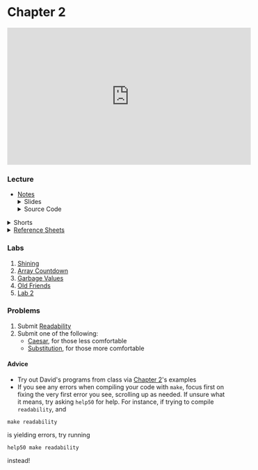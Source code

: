 # Chapter 2

<iframe width="560" height="315" src="https://www.youtube.com/embed/tI_tIZFyKBw" title="YouTube video player" frameborder="0" allow="accelerometer; autoplay; clipboard-write; encrypted-media; gyroscope; picture-in-picture" allowfullscreen></iframe>


### Lecture  
<ul>
  <li><a href="https://cs50.harvard.edu/ap/2022/curriculum/x/notes/2/">Notes</a></li>
  <details><summary>Slides</summary>
  <ul>
    <li><a href="https://docs.google.com/presentation/d/1oebR4o4bfHe-4j1jRhv3VS9uk1NqJ___VUhKygI6_JU/edit?usp=sharing">Google Slides</a></li>
    <li><a href="https://cdn.cs50.net/2020/fall/lectures/2/lecture2.pdf">PDF</a></li>
  </ul>
  </details>
  <details><summary>Source Code</summary>
  <ul>
    <li><a href="https://cdn.cs50.net/2020/fall/lectures/2/src2/">Index</a></li>
    <li><a href="https://cdn.cs50.net/2020/fall/lectures/2/src2.pdf">PDF</a></li>
    <li><a href="https://cdn.cs50.net/2020/fall/lectures/2/src2.zip">Zip</a></li>
  </ul>
  </details>
</ul>   

<details>  
  <summary>Shorts</summary>
  <ol>
    <li><a href="https://www.youtube.com/embed/b7-0sb-DV84">Functions</a></li>
    <li><a href="https://www.youtube.com/embed/GiFbdVGjF9I">Variables and Scope</a></li>
    <li><a href="https://www.youtube.com/embed/mISkNAfWl8k">Arrays</a></li>
    <li><a href="https://www.youtube.com/embed/AI6Ccfno6Pk">Command Line Arguments</a></li>
       </ol>
</details>

<details>  
  <summary><a href="\apcsp\assets\pdfs\ch2_ref_sheets.pdf">Reference Sheets</a></summary>
  <ul>
    <li><a href="\apcsp\assets\pdfs\compiling.pdf">Compiling</a></li>
    <li><a href="\apcsp\assets\pdfs\bugs_and_debugging.pdf">Bugs and Debugging</a></li>
    <li><a href="\apcsp\assets\pdfs\arrays_and_strings.pdf">Arrays and Strings</a></li>
    <li><a href="\apcsp\assets\pdfs\command-line_interaction.pdf">Command-Line Interaction</a></li>
    <li><a href="\apcsp\assets\pdfs\typecasting.pdf">Typecasting</a></li>
    <li><a href="\apcsp\assets\pdfs\exit_codes.pdf">Exit Codes</a></li>
  </ul>
</details>

### Labs
1. [Shining](https://lab.cs50.io/candib80/cs50labs/c/shining/)
2. [Array Countdown](https://lab.cs50.io/candib80/cs50labs/c/arrayCountdown/)
3. [Garbage Values](https://lab.cs50.io/candib80/cs50labs/c/garbage/)
4. [Old Friends](https://lab.cs50.io/candib80/cs50labs/c/oldFriends/)
5. [Lab 2](\apcsp\psets\scrabble)


### Problems
<ol>
  <li>Submit <a href="https://cs50.harvard.edu/ap/2022/curriculum/x/psets/2/readability/">Readability</a></li>
  <li>Submit one of the following:
    <ul>
      <li><a href="https://cs50.harvard.edu/ap/2022/curriculum/x/psets/2/caesar/">Caesar</a>, for those less comfortable</li>
      <li><a href="https://cs50.harvard.edu/ap/2022/curriculum/x/psets/2/substitution/">Substitution</a>, for those more comfortable</li>
    </ul>
  </li>
</ol>

#### Advice
- Try out David's programs from class via [Chapter 2](https://cdn.cs50.net/2020/fall/lectures/2/src2.pdf)'s examples
- If you see any errors when compiling your code with `make`, focus first on fixing the very first error you see, scrolling up as needed. If unsure what it means, try asking `help50` for help. For instance, if trying to compile `readability`, and

```
make readability 
```

is yielding errors, try running

```
help50 make readability
```

instead!
